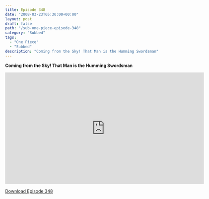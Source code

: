 ```yaml
---
title: Episode 348
date: "2008-03-23T05:30:00+00:00"
layout: post
draft: false
path: "/sub-one-piece-episode-348"
category: "Subbed"
tags:
  - "One Piece"
  - "Subbed"
description: "Coming from the Sky! That Man is the Humming Swordsman"
---
```


**Coming from the Sky! That Man is the Humming Swordsman**

<iframe width="640" height="360" src="https://www.rapidvideo.com/e/FXREQOIT7U" frameborder="0" marginwidth=0 marginheight=0 scrolling=no allowfullscreen></iframe>

<a href="http://ouo.io/qs/eCodkFEQ?s=https://rapidvid.to/d/https://www.rapidvideo.com/e/FXREQOIT7U">Download Episode 348</a>
